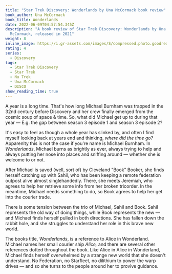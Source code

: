 ```yaml
---
title: "Star Trek Discovery: Wonderlands by Una McCormack book review"
book_author: Una McCormack
book_title: Wonderlands
date: 2022-06-09T04:57:54.345Z
description: "A book review of Star Trek Discovery: Wonderlands by Una
  McCormack, released in 2021"
weight: 8
inline_image: https://i.gr-assets.com/images/S/compressed.photo.goodreads.com/books/1616732391l/57530361._SY475_.jpg
rating: 4
series:
  - Discovery
tags:
  - Star Trek Discovery
  - Star Trek
  - Nu Trek
  - Una McCormack
  - DISCO
show_reading_time: true
---
```

A year is a long time. That's how long Michael Burnham was trapped in the 32nd century before Discovery and her crew finally emerged from the cosmic soup of space & time. So, what did Michael get up to during that year — E.g. the gap between season 3 episode 1 and season 3 episode 2? 

<!--more-->

It's easy to feel as though a whole year has slinked by, and often I find myself looking back at years end and thinking, *where did the time go?* Apparenlty this is not the case if you're name is Michael Burnham. In *Wonderlands*, Michael burns as brightly as ever, always trying to help and always putting her nose into places and sniffing around — whether she is welcome to or not.

After Michael is saved (well, sort of) by Cleveland "Book" Booker, she finds herself catching up with Sahil, who has been keeping a remote federation outpost alive almost singlehandedly. There, she meets Jeremiah, who agrees to help her retrieve some info from her broken tricorder. In the meantime, Michael needs something to do, so Book agrees to help her get into the courier trade.

There is some tension between the trio of Michael, Sahil and Book. Sahil represents the old way of doing things, while Book represents the new — and Michael finds herself pulled in both directions. She has fallen down the rabbit hole, and she struggles to understand her role in this brave new world.

The books title, *Wonderlands*, is a reference to Alice in Wonderland. Michael names her small courier ship *Alice,* and there are several other references dotted throughout the book. Like Alice in Alice in Wonderland, Michael finds herself overwhelmed by a strange new world that she doesn't understand. No Federation, no Starfleet, no dilithium to power the warp drives — and so she turns to the people around her to provive guidance.